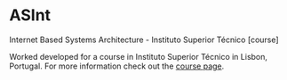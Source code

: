 ﻿# ASInt
Internet Based Systems Architecture - Instituto Superior Técnico [course]

Worked developed for a course in Instituto Superior Técnico in Lisbon, Portugal.
For more information check out the [course page](https://fenix.tecnico.ulisboa.pt/disciplinas/ASInt7/2018-2019/1-semestre).